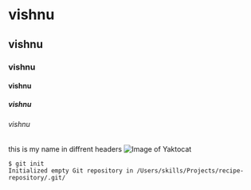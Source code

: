 # vishnu
## vishnu
### vishnu 
#### vishnu
##### vishnu
###### vishnu
 this is my name in diffrent headers
![Image of Yaktocat](https://octodex.github.com/images/yaktocat.png)
```
$ git init
Initialized empty Git repository in /Users/skills/Projects/recipe-repository/.git/
```
